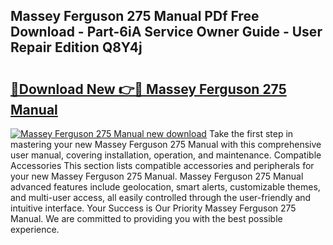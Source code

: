 ## Massey Ferguson 275 Manual PDf Free Download - Part-6iA Service Owner Guide - User Repair Edition Q8Y4j

# <h2><a href="http://bc89459.oget.top/?id=Massey+Ferguson+275+Manual">🔗Download New 👉🔴 Massey Ferguson 275 Manual</a></h2>

[![Massey Ferguson 275 Manual new download](https://i.imgur.com/5g1atiW.png)](http://bc89459.oget.top/?id=Massey+Ferguson+275+Manual)
Take the first step in mastering your new Massey Ferguson 275 Manual with this comprehensive user manual, covering installation, operation, and maintenance. Compatible Accessories This section lists compatible accessories and peripherals for your new Massey Ferguson 275 Manual. Massey Ferguson 275 Manual advanced features include geolocation, smart alerts, customizable themes, and multi-user access, all easily controlled through the user-friendly and intuitive interface. Your Success is Our Priority Massey Ferguson 275 Manual. We are committed to providing you with the best possible experience.
